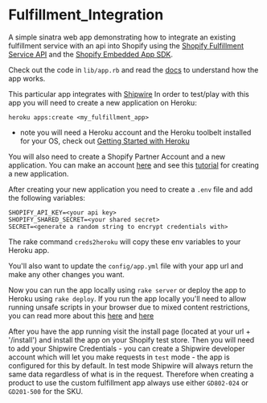 Fulfillment_Integration
=======================

A simple sinatra web app demonstrating how to integrate an existing fulfillment service with an api into Shopify using the [Shopify Fulfillment Service API](http://docs.shopify.com/api/fulfillmentservice) and the [Shopify Embedded App SDK](http://docs.shopify.com/embedded-app-sdk).

Check out the code in `lib/app.rb` and read the [docs](http://docs.shopify.com/api/fulfillmentservice) to understand how the app works.

This particular app integrates with [Shipwire](http://www.shipwire.com/) In order to test/play with this app you will need to create a new application on Heroku:

```
heroku apps:create <my_fulfillment_app>
```

* note you will need a Heroku account and the Heroku toolbelt installed for your OS, check out [Getting Started with Heroku](https://devcenter.heroku.com/articles/quickstart)

You will also need to create a Shopify Partner Account and a new application. You can make an account [here](http://www.shopify.ca/partners) and see this [tutorial](http://docs.shopify.com/api/the-basics/getting-started) for creating a new application.

After creating your new application you need to create a `.env` file and add the following variables:

```
SHOPIFY_API_KEY=<your api key>
SHOPIFY_SHARED_SECRET=<your shared secret>
SECRET=<generate a random string to encrypt credentials with>
```

The rake command `creds2heroku` will copy these env variables to your Heroku app.

You'll also want to update the `config/app.yml` file with your app url and make any other changes you want.

Now you can run the app locally using `rake server` or deploy the app to Heroku using `rake deploy`. If you run the app locally you'll need to allow running unsafe scripts in your browser due to mixed content restrictions, you can read more about this [here](http://docs.shopify.com/embedded-app-sdk/getting-started) and [here](https://developer.mozilla.org/en-US/docs/Security/MixedContent)

After you have the app running visit the install page (located at your url + '/install') and install the app on your Shopify test store. Then you will need to add your Shipwire Credentials - you can create a Shipwire developer account which will let you make requests in `test` mode - the app is configured for this by default. In test mode Shipwire will always return the same data regardless of what is in the request. Therefore when creating a product to use the custom fulfillment app always use either `GD802-024` or `GD201-500` for the SKU.
